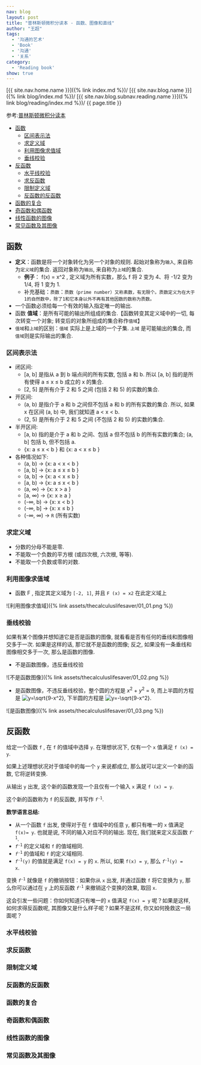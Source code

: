 ```yaml
---
nav: blog
layout: post
title: "普林斯顿微积分读本 - 函数、图像和直线"
author: "王超"
tags:
  - '沟通的艺术'
  - 'Book'
  - '沟通'
  - '关系'
category:
  - 'Reading book'
show: true
---
```


[{{ site.nav.home.name }}]({% link index.md %})/
[{{ site.nav.blog.name }}]({% link blog/index.md %})/
[{{ site.nav.blog.subnav.reading.name }}]({% link blog/reading/index.md %})/
{{ page.title }}

参考:[普林斯顿微积分读本](https://book.douban.com/subject/26899701/)

- [函数](#函数)
  - [区间表示法](#区间表示法)
  - [求定义域](#求定义域)
  - [利用图像求值域](#利用图像求值域)
  - [垂线校验](#垂线校验)
- [反函数](#反函数)
  - [水平线校验](#水平线校验)
  - [求反函数](#求反函数)
  - [限制定义域](#限制定义域)
  - [反函数的反函数](#反函数的反函数)
- [函数的复合](#函数的复合)
- [奇函数和偶函数](#奇函数和偶函数)
- [线性函数的图像](#线性函数的图像)
- [常见函数及其图像](#常见函数及其图像)


<span id="函数"></span>

## 函数

- **定义**：函数是将一个对象转化为另一个对象的规则. 起始对象称为`输入`, 来自称为`定义域`的集合. 返回对象称为`输出`, 来自称为`上域`的集合.
  - **例子**： f(x) = x^2 , 定义域为所有实数，那么 f 将 2 变为 4、将 -1/2 变为 1/4, 将 1 变为 1.
  - 补充基础：`质数`：`质数（prime number）又称素数，有无限个。质数定义为在大于1的自然数中，除了1和它本身以外不再有其他因数的数称为质数。`
- 一个函数必须给每一个有效的输入指定唯一的输出.
- 函数 **值域**：是所有可能的输出所组成的集合.【函数转变其定义域中的一切, 每次转变一个对象; 转变后的对象所组成的集合称作`值域`】
- `值域`和`上域`的区别：`值域` 实际上是上域的一个子集. `上域` 是可能输出的集合, 而`值域`则是实际输出的集合.

<span id="区间表示法"></span>

### 区间表示法

- 闭区间:
    - [a, b] 是指从 a 到 b 端点间的所有实数, 包括 a 和 b. 所以 [a, b] 指的是所有使得 a ≤ x ≤ b 成立的 x 的集合.
    - [2, 5] 是所有介于 2 和 5 之间 (包括 2 和 5) 的实数的集合.
- 开区间:
    - (a, b) 是指介于 a 和 b 之间但不包括 a 和 b 的所有实数的集合. 所以, 如果 x 在区间 (a, b) 中, 我们就知道 a < x < b.
    - (2, 5) 是所有介于 2 和 5 之间 (不包括 2 和 5) 的实数的集合.
- 半开区间:
    - [a, b) 指的是介于 a 和 b 之间、包括 a 但不包括 b 的所有实数的集合; (a, b] 包括 b, 但不包括 a.
    - {x: a ≤ x < b } 和 {x: a < x ≤ b }
- 各种情况如下:
    - (a, b) -> {x: a < x < b }
    - [a, b] -> {x: a ≤ x ≤ b }
    - (a, b] -> {x: a < x ≤ b }
    - [a, b) -> {x: a ≤ x < b }
    - (a, ∞) -> {x: x > a }
    - [a, ∞) -> {x: x ≥ a }
    - (-∞, b) -> {x: x < b }
    - (-∞, b] -> {x: x ≤ b }
    - (-∞, ∞) -> `R` (所有实数)

<span id="求定义域"></span>

### 求定义域

- 分数的分母不能是零.
- 不能取一个负数的平方根 (或四次根, 六次根, 等等).
- 不能取一个负数或零的对数.


<span id="利用图像求值域"></span>

### 利用图像求值域

- 函数 F , 指定其定义域为 `[-2, 1]`, 并且 `F (x) = x2` 在此定义域上

![利用图像求值域]({% link assets/thecalculuslifesaver/01_01.png %})

<span id="垂线校验"></span>

### 垂线校验

如果有某个图像并想知道它是否是函数的图像, 就看看是否有任何的垂线和图像相交多于一次.
如果是这样的话, 那它就不是函数的图像;
反之, 如果没有一条垂线和图像相交多于一次, 那么是函数的图像.

- 不是函数图像，违反垂线校验

![不是函数图像]({% link assets/thecalculuslifesaver/01_02.png %})

- 是函数图像，不违反垂线校验，整个圆的方程是 <em>x</em><sup>2</sup> + <em>y</em><sup>2</sup> = 9, 而上半圆的方程是 <img src="http://private.codecogs.com/gif.latex?y=\sqrt{9-x^2}" alt="y=\sqrt{9-x^2}">, 下半圆的方程是 <img src="http://private.codecogs.com/gif.latex?y=-\sqrt{9-x^2}" alt="y=-\sqrt{9-x^2}">. 

![是函数图像]({% link assets/thecalculuslifesaver/01_03.png %})


<span id="反函数"></span>

## 反函数

给定一个函数 `f` , 在 `f` 的值域中选择 `y`. 在理想状况下, 仅有一个 `x` 值满足 `f (x) = y`.

如果上述理想状况对于值域中的每一个 `y` 来说都成立, 那么就可以定义一个新的函数, 它将逆转变换.

从输出 `y` 出发, 这个新的函数发现一个且仅有一个输入 `x` 满足 `f (x) = y`.

这个新的函数称为 `f` 的反函数, 并写作 <code><em>f</em><sup>-1</sup></code>.

**数学语言总结:**

* 从一个函数 `f` 出发, 使得对于在 `f` 值域中的任意 `y`, 都只有唯一的 `x` 值满足 `f(x)= y`. 也就是说, 不同的输入对应不同的输出. 现在, 我们就来定义反函数 <code><em>f</em><sup>-1</sup></code>.
* <code><em>f</em><sup>-1</sup></code> 的定义域和 `f` 的值域相同.
* <code><em>f</em><sup>-1</sup></code> 的值域和 `f` 的定义域相同.
* <code><em>f</em><sup>-1</sup>(y)</code> 的值就是满足 `f(x) = y` 的 `x`. 所以, 如果 `f(x) = y`, 那么 <code><em>f</em><sup>-1</sup>(y) = x</code>.

变换 <code><em>f</em><sup>-1</sup></code> 就像是 `f` 的撤销按钮：如果你从 `x` 出发, 并通过函数 `f` 将它变换为 `y`, 那么你可以通过在 `y` 上的反函数 <code><em>f</em><sup>-1</sup></code> 来撤销这个变换的效果, 取回 `x`.

这会引发一些问题：你如何知道只有唯一的 `x` 值满足 `f(x) = y` 呢？如果是这样, 如何求得反函数呢, 其图像又是什么样子呢？如果不是这样, 你又如何挽救这一局面呢？

<span id="水平线校验"></span>

### 水平线校验

<span id="求反函数"></span>

### 求反函数

<span id="限制定义域"></span>

### 限制定义域

<span id="反函数的反函数"></span>

### 反函数的反函数


<span id="函数的复合"></span>

### 函数的复合

<span id="奇函数和偶函数"></span>

### 奇函数和偶函数

<span id="线性函数的图像"></span>

### 线性函数的图像

<span id="常见函数及其图像"></span>

### 常见函数及其图像
